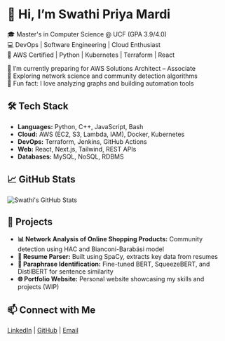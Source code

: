 # 👋 Hi, I’m Swathi Priya Mardi  
🎓 Master's in Computer Science @ UCF (GPA 3.9/4.0)  
💻 DevOps | Software Engineering | Cloud Enthusiast  
🚀 AWS Certified | Python | Kubernetes | Terraform | React  

🌱 I’m currently preparing for AWS Solutions Architect – Associate  
📖 Exploring network science and community detection algorithms  
🎉 Fun fact: I love analyzing graphs and building automation tools  

## 🛠 Tech Stack  
- **Languages:** Python, C++, JavaScript, Bash  
- **Cloud:** AWS (EC2, S3, Lambda, IAM), Docker, Kubernetes  
- **DevOps:** Terraform, Jenkins, GitHub Actions  
- **Web:** React, Next.js, Tailwind, REST APIs  
- **Databases:** MySQL, NoSQL, RDBMS  

## 📈 GitHub Stats  
![Swathi's GitHub Stats](https://github-readme-stats.vercel.app/api?username=swathi-priya&show_icons=true&theme=radical)

## 🚀 Projects  
- **📊 Network Analysis of Online Shopping Products:** Community detection using HAC and Bianconi-Barabási model  
- **📄 Resume Parser:** Built using SpaCy, extracts key data from resumes  
- **📝 Paraphrase Identification:** Fine-tuned BERT, SqueezeBERT, and DistilBERT for sentence similarity  
- **🌐 Portfolio Website:** Personal website showcasing my skills and projects (WIP)  

## 📫 Connect with Me  
[LinkedIn](https://linkedin.com/in/swathipriyamardi) | [GitHub](https://github.com/yourusername) | [Email](mailto:your.email@example.com)
